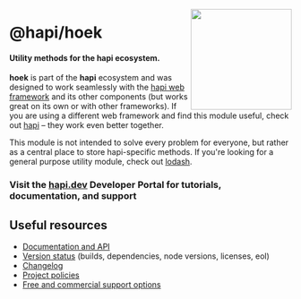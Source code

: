 <a href="https://hapi.dev"><img src="https://raw.githubusercontent.com/hapijs/assets/master/images/family.png" width="180px" align="right" /></a>

# @hapi/hoek

#### Utility methods for the hapi ecosystem.

**hoek** is part of the **hapi** ecosystem and was designed to work seamlessly with the [hapi web framework](https://hapi.dev) and its other components (but works great on its own or with other frameworks). If you are using a different web framework and find this module useful, check out [hapi](https://hapi.dev) – they work even better together.

This module is not intended to solve every problem for everyone, but rather as a central place to store hapi-specific methods. If you're looking for a general purpose utility module, check out [lodash](https://github.com/lodash/lodash).

### Visit the [hapi.dev](https://hapi.dev) Developer Portal for tutorials, documentation, and support

## Useful resources

- [Documentation and API](https://hapi.dev/family/hoek/)
- [Version status](https://hapi.dev/resources/status/#hoek) (builds, dependencies, node versions, licenses, eol)
- [Changelog](https://hapi.dev/family/hoek/changelog/)
- [Project policies](https://hapi.dev/policies/)
- [Free and commercial support options](https://hapi.dev/support/)

